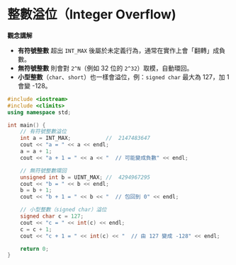 # 整數溢位（Integer Overflow)
**觀念講解**  
- **有符號整數** 超出 `INT_MAX` 後屬於未定義行為，通常在實作上會「翻轉」成負數。  
- **無符號整數** 則會對 `2^N`（例如 32 位的 `2^32`）取模，自動環回。  
- **小型整數**（`char`、`short`）也一樣會溢位，例：`signed char` 最大為 127，加 1 會變 -128。

```cpp
#include <iostream>
#include <climits>
using namespace std;

int main() {
    // 有符號整數溢位
    int a = INT_MAX;           //  2147483647
    cout << "a = " << a << endl;
    a = a + 1;
    cout << "a + 1 = " << a << "  // 可能變成負數" << endl;

    // 無符號整數環回
    unsigned int b = UINT_MAX; //  4294967295
    cout << "b = " << b << endl;
    b = b + 1;
    cout << "b + 1 = " << b << "  // 包回到 0" << endl;

    // 小型整數（signed char）溢位
    signed char c = 127;
    cout << "c = " << int(c) << endl;
    c = c + 1;
    cout << "c + 1 = " << int(c) << "  // 由 127 變成 -128" << endl;

    return 0;
}